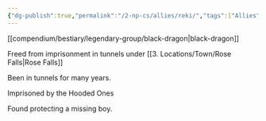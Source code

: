 ```yaml
---
{"dg-publish":true,"permalink":"/2-np-cs/allies/reki/","tags":["Allies"]}
---
```




[[compendium/bestiary/legendary-group/black-dragon\|black-dragon]] 

Freed from imprisonment in tunnels under [[3. Locations/Town/Rose Falls\|Rose Falls]] 

Been in tunnels for many years.

Imprisoned by the Hooded Ones

Found protecting a missing boy.